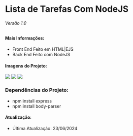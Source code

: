 <h1>Lista de Tarefas Com NodeJS</h1>
<h6>Versão 1.0</h6>

<h4>Mais Informações:</h4>
<ul>
  <li>Front End Feito em HTML|EJS</li>
  <li>Back End Feito com NodeJS</li>
</ul>

<h4>Imagens do Projeto:</h4>
<img src="https://uploaddeimagens.com.br/images/004/803/432/full/Captura_de_tela_2024-06-23_133022.png?1719160289"/>
<img src="https://uploaddeimagens.com.br/images/004/803/434/full/Captura_de_tela_2024-06-23_133022.png?1719160497"/>
<img src="https://uploaddeimagens.com.br/images/004/803/435/full/Captura_de_tela_2024-06-23_133022.png?1719160563"/>

<h3>Dependências do Projeto:</h3>
<ul>
  <li>npm install express</li>
  <li>npm install body-parser</li>
</ul>

<h4>Atualização:</h4>
<ul>
  <li>Última Atualização: 23/06/2024</li>
</ul>
